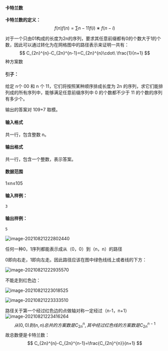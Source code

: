 #### 卡特兰数

**卡特兰数的定义：**
$$
f(n)f(n)=∑n−11f(i)∗f(n−i)
$$


对于一个只由01构成的长度为2n的序列，要求其任意前缀都有0的个数大于1的个数，因此可以通过转化为在网格图中的路径表示来证明一共有：
$$
C_{2n}^{n}-C_{2n}^{n-1}=C_{2n}^{n}\cdot\ \frac{1}{n+1}
$$
种方案数



#### 引子：

给定 n个 00 和 n 个 11，它们将按照某种顺序排成长度为 2n 的序列，求它们能排列成的所有序列中，能够满足任意前缀序列中 0 的个数都不少于 11 的个数的序列有多少个。

输出的答案对 109+7 取模。

#### 输入格式

共一行，包含整数 n。

#### 输出格式

共一行，包含一个整数，表示答案。

#### 数据范围

1≤n≤105

#### 输入样例：

```
3
```

#### 输出样例：

```
5
```

![image-20210821222802440](C:\Users\Henry\AppData\Roaming\Typora\typora-user-images\image-20210821222802440.png)

任何一种0，1序列都能表示成从（0，0）到（n，n）的路径

0即向右走，1即向左走。因此路径应该在图中绿色线线上或者线的下方：

![image-20210821222935570](C:\Users\Henry\AppData\Roaming\Typora\typora-user-images\image-20210821222935570.png)

不能走到红色边：

![image-20210821223018525](C:\Users\Henry\AppData\Roaming\Typora\typora-user-images\image-20210821223018525.png)



![image-20210821223333510](C:\Users\Henry\AppData\Roaming\Typora\typora-user-images\image-20210821223333510.png)

路径关于第一个经过红色边的点做轴对称一定经过（n-1，n+1）![image-20210821223416264](C:\Users\Henry\AppData\Roaming\Typora\typora-user-images\image-20210821223416264.png)
$$
从(0,0)到(n,n)总共的方案数是C_{2n}^{n},其中经过红色线的方案数是C_{2n}^{n-1}
$$
故总数便是卡特兰数：
$$
C_{2n}^{n}-C_{2n}^{n-1}=\frac{C_{2n}^{n}}{n+1}
$$
